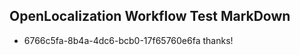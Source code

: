 ## OpenLocalization Workflow Test MarkDown
* 6766c5fa-8b4a-4dc6-bcb0-17f65760e6fa 
thanks!<!--HONumber=Mar16_HO2-->
